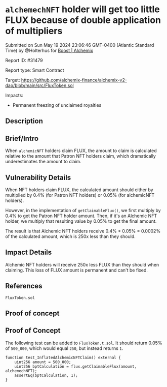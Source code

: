 
# `alchemechNFT` holder will get too little FLUX because of double application of multipliers

Submitted on Sun May 19 2024 23:06:46 GMT-0400 (Atlantic Standard Time) by @Holterhus for [Boost | Alchemix](https://immunefi.com/bounty/alchemix-boost/)

Report ID: #31479

Report type: Smart Contract

Target: https://github.com/alchemix-finance/alchemix-v2-dao/blob/main/src/FluxToken.sol

Impacts:
- Permanent freezing of unclaimed royalties

## Description
## Brief/Intro

When `alchemicNFT` holders claim FLUX, the amount to claim is calculated relative to the amount that Patron NFT holders claim, which dramatically underestimates the amount to claim.

## Vulnerability Details

When NFT holders claim FLUX, the calculated amount should either by multiplied by 0.4% (for Patron NFT holders) or 0.05% (for alchemicNFT holders).

However, in the implementation of `getClaimableFlux()`, we first multiply by 0.4% to get the Patron NFT holder amount. Then, if it's an Alchemic NFT holder, we multiply that resulting value by 0.05% to get the final amount.

The result is that Alchemic NFT holders receive 0.4% * 0.05% = 0.0002% of the calculated amount, which is 250x less than they should.

## Impact Details

Alchemic NFT holders will receive 250x less FLUX than they should when claiming. This loss of FLUX amount is permanent and can't be fixed.

## References

`FluxToken.sol`
        
## Proof of concept
## Proof of Concept

The following test can be added to `FluxToken.t.sol`. It should return 0.05% of `500_000`, which would equal `250`, but instead returns `1`.

```solidity
function test_InflatedAlchemicNFTClaim() external {
    uint256 amount = 500_000;
    uint256 bptCalculation = flux.getClaimableFlux(amount, alchemechNFT);
    assertEq(bptCalculation, 1);
}
```